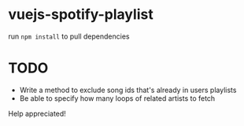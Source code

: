 # vuejs-spotify-playlist

run `npm install` to pull dependencies

# TODO

* Write a method to exclude song ids that's already in users playlists
* Be able to specify how many loops of related artists to fetch

Help appreciated!
